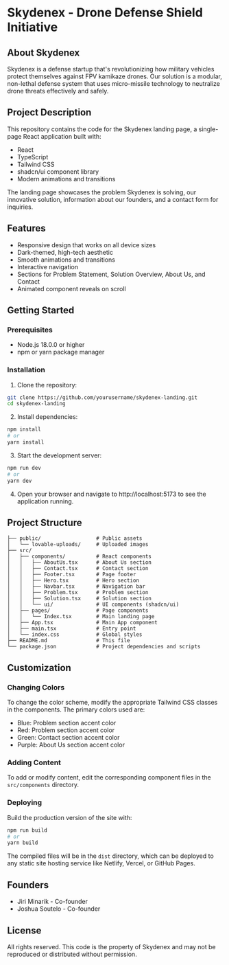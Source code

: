 
# Skydenex - Drone Defense Shield Initiative

## About Skydenex

Skydenex is a defense startup that's revolutionizing how military vehicles protect themselves against FPV kamikaze drones. Our solution is a modular, non-lethal defense system that uses micro-missile technology to neutralize drone threats effectively and safely.

## Project Description

This repository contains the code for the Skydenex landing page, a single-page React application built with:
- React
- TypeScript
- Tailwind CSS
- shadcn/ui component library
- Modern animations and transitions

The landing page showcases the problem Skydenex is solving, our innovative solution, information about our founders, and a contact form for inquiries.

## Features

- Responsive design that works on all device sizes
- Dark-themed, high-tech aesthetic
- Smooth animations and transitions
- Interactive navigation
- Sections for Problem Statement, Solution Overview, About Us, and Contact
- Animated component reveals on scroll

## Getting Started

### Prerequisites

- Node.js 18.0.0 or higher
- npm or yarn package manager

### Installation

1. Clone the repository:
```bash
git clone https://github.com/yourusername/skydenex-landing.git
cd skydenex-landing
```

2. Install dependencies:
```bash
npm install
# or
yarn install
```

3. Start the development server:
```bash
npm run dev
# or
yarn dev
```

4. Open your browser and navigate to http://localhost:5173 to see the application running.

## Project Structure

```
├── public/                  # Public assets
│   └── lovable-uploads/     # Uploaded images
├── src/
│   ├── components/          # React components
│   │   ├── AboutUs.tsx      # About Us section
│   │   ├── Contact.tsx      # Contact section
│   │   ├── Footer.tsx       # Page footer
│   │   ├── Hero.tsx         # Hero section
│   │   ├── Navbar.tsx       # Navigation bar
│   │   ├── Problem.tsx      # Problem section
│   │   ├── Solution.tsx     # Solution section
│   │   └── ui/              # UI components (shadcn/ui)
│   ├── pages/               # Page components
│   │   └── Index.tsx        # Main landing page
│   ├── App.tsx              # Main App component
│   ├── main.tsx             # Entry point
│   └── index.css            # Global styles
├── README.md                # This file
└── package.json             # Project dependencies and scripts
```

## Customization

### Changing Colors

To change the color scheme, modify the appropriate Tailwind CSS classes in the components. The primary colors used are:

- Blue: Problem section accent color
- Red: Problem section accent color
- Green: Contact section accent color
- Purple: About Us section accent color

### Adding Content

To add or modify content, edit the corresponding component files in the `src/components` directory.

### Deploying

Build the production version of the site with:

```bash
npm run build
# or
yarn build
```

The compiled files will be in the `dist` directory, which can be deployed to any static site hosting service like Netlify, Vercel, or GitHub Pages.

## Founders

- Jiri Minarik - Co-founder
- Joshua Soutelo - Co-founder

## License

All rights reserved. This code is the property of Skydenex and may not be reproduced or distributed without permission.
